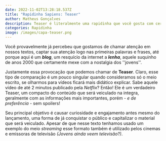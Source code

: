 ```yaml
---
date: 2022-11-02T13:28:18.537Z
title: "Rapidinha Sapiens: Teaser"
author: Matheus Gonçalves
description: Teaser é literalmente uma rapidinha que você gosta com certeza.
categories: Rapidinha
image: /images/capa-teaser.png
---
```

Você provavelmente já percebeu que gostamos de chamar atenção em nossos textos, captar sua atenção logo nas primeiras palavras e frases, até porque aqui é um ***blog***, um resquício da internet a ***lenha***, aquele suquinho de anos 2000 que certamente mexe com a nostalgia dos ''jovens''.

Justamente essa provocação que podemos chamar de **Teaser**. Claro, esse tipo de comparação é um pouco singular quando consideramos só o meio escrito, se olharmos para vídeos ficará mais didático explicar. Sabe aquele vídeo de até 2 minutos publicado pela *Netflix*? Então! Ele é um verdadeiro Teaser, um compacto do conteúdo que será veiculado na integra, geralmente com as informações mais importantes, porém - *e de preferência* - sem spoilers!

Seu principal objetivo é causar curiosidade e engajamento antes mesmo do lançamento, uma forma de já conquistar o público e capitalizar o material que será veiculado. Apesar de que nesse texto tenhamos usado um exemplo do meio *streaming* esse formato também é utilizado pelos cinemas e emissoras de televisão *(Jovens ainda veem televisão?)*.